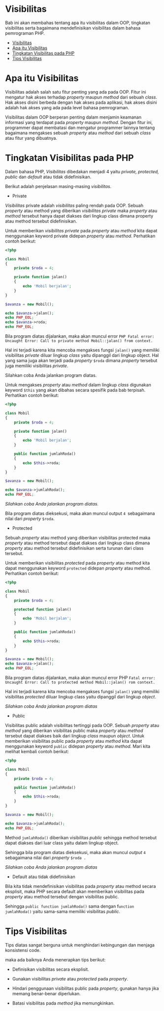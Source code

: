 Visibilitas
===========
Bab ini akan membahas tentang apa itu visibilitas dalam OOP, tingkatan visibilitas serta bagaimana mendefinisikan visibilitas dalam bahasa pemrograman PHP.

- [Visibilitas](#visibilitas)
- [Apa itu Visibilitas](#apa-itu-visibilitas)
- [Tingkatan Visibilitas pada PHP](#tingkatan-visibilitas-pada-php)
- [Tips Visibilitas](#tips-visibilitas)

# Apa itu Visibilitas

Visibilitas adalah salah satu fitur penting yang ada pada OOP. Fitur ini mengatur hak akses terhadap _property_ maupun _method_ dari sebuah *class*. Hak akses disini berbeda dengan hak akses pada aplikasi, hak akses disini adalah hak akses yang ada pada level bahasa pemrograman.

Visibilitas dalam OOP berperan penting dalam menjamin keamanan informasi yang terdapat pada _property_ maupun _method_. Dengan fitur ini, programmer dapat membatasi dan mengatur programmer lainnya tentang bagaimana mengakses sebuah _property_ atau _method_ dari sebuah *class* atau fitur yang dibuatnya.

# Tingkatan Visibilitas pada PHP

Dalam bahasa PHP, *Visibilitas* dibedakan menjadi 4 yaitu *private, protected, public* dan *default* atau tidak didefinisikan. 

Berikut adalah penjelasan masing-masing *visibilitas*.

- Private

*Visibilitas* private adalah *visibilitas* paling rendah pada OOP. Sebuah *property* atau method yang diberikan *visibilitas* *private* maka *property* atau *method* tersebut hanya dapat diakses dari lingkup class dimana property atau method tersebut didefinisikan. 

Untuk memberikan *visibilitas* *private* pada *property* atau *method* kita dapat menggunakan keyword private didepan *property* atau *method*. Perhatikan contoh berikut:

```php
<?php

class Mobil
{
	private $roda = 4;

	private function jalan()
	{
		echo 'Mobil berjalan';
	}
}

$avanza = new Mobil();

echo $avanza->jalan(); 
echo PHP_EOL;
echo $avanza->roda; 
echo PHP_EOL;
```
Bila program diatas dijalankan, maka akan muncul error `PHP Fatal error: Uncaught Error: Call to private method Mobil::jalan() from context. `


Hal ini terjadi karena kita mencoba mengakses fungsi `jalan()` yang memiliki visibilitas *private* diluar lingkup *class* yaitu dipanggil dari lingkup object. Hal yang sama juga akan terjadi pada *property* `$roda` dimana *property* tersebut juga memiliki visibilitas *private*.

Silahkan coba Anda jalankan program diatas.

Untuk mengakses *property* atau *method* dalam lingkup *class* digunakan keyword `$this` yang akan dibahas secara spesifik pada bab terpisah. Perhatikan contoh berikut:

```php
<?php

class Mobil
{
	private $roda = 4;

	private function jalan()
	{
		echo 'Mobil berjalan';
	}

	public function jumlahRoda()
	{
		echo $this->roda;
	}
}

$avanza = new Mobil();

echo $avanza->jumlahRoda(); 
echo PHP_EOL;
```

_Silahkan coba Anda jalankan program diatas._

Bila program diatas dieksekusi, maka akan muncul output `4 `sebagaimana nilai dari *property* `$roda`.

- Protected

Sebuah _property_ atau method yang diberikan visibilitas protected maka _property_ atau method tersebut dapat diakses dari lingkup class dimana _property_ atau method tersebut didefinisikan serta turunan dari class tersebut. 

Untuk memberikan visibilitas *protected* pada _property_ atau method kita dapat menggunakan keyword `protected` didepan _property_ atau method. Perhatikan contoh berikut:

```php
<?php

class Mobil
{
	private $roda = 4;

	protected function jalan()
	{
		echo 'Mobil berjalan';
	}

	public function jumlahRoda()
	{
		echo $this->roda;
	}
}

$avanza = new Mobil();
echo $avanza->jalan(); 
echo PHP_EOL;
```
Bila program diatas dijalankan, maka akan muncul error PHP `Fatal error: Uncaught Error: Call to protected method Mobil::jalan() rom context. `

Hal ini terjadi karena kita mencoba mengakses fungsi `jalan()` yang memiliki visibilitas *protected* diluar lingkup class yaitu dipanggil dari lingkup *object*.

_Silahkan coba Anda jalankan program diatas_

- Public

Visibilitas public adalah visibilitas tertinggi pada OOP. Sebuah _property_ atau _method_ yang diberikan visibilitas public maka _property_ atau _method_ tersebut dapat diakses baik dari lingkup _class_ maupun _object_. Untuk memberikan visibilitas public pada _property_ atau _method_ kita dapat menggunakan keyword `public` didepan _property_ atau _method_. Mari kita melihat kembali contoh berikut:

```php
<?php

class Mobil
{
	private $roda = 4;

	public function jumlahRoda()
	{
		echo $this->roda;
	}
}

$avanza = new Mobil();

echo $avanza->jumlahRoda(); 
echo PHP_EOL;
```
Method `jumlahRoda()` diberikan visibilitas *public* sehingga method tersebut dapat diakses dari luar class yaitu dalam lingkup object. 

Sehingga bila program diatas dieksekusi, maka akan muncul *output* `4` sebagaimana nilai dari *property* `$roda .
`

_Silahkan coba Anda jalankan program diatas_

- Default atau tidak didefinisikan

Bila kita tidak mendefinisikan visibilitas pada _property_ atau method secara eksplisit, maka PHP secara default akan memberikan visibilitas pada _property_ atau method tersebut dengan visibilitas public. 

Sehingga `public function jumlahRoda()` sama dengan f`unction jumlahRoda()` yaitu sama-sama memiliki visibilitas *public*.

# Tips Visibilitas

Tips diatas sangat berguna untuk menghindari kebingungan dan menjaga konsistensi code.

maka ada baiknya Anda menerapkan tips berikut:

- Definisikan visibilitas secara eksplisit.

- Gunakan visibilitas *private* atau *protected* pada *property*.

- Hindari penggunaan visibilitas public pada *property*, gunakan hanya jika memang benar-benar diperlukan.

- Batasi visibilitas pada *method* jika memungkinkan.